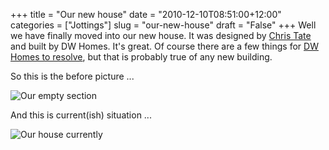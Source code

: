 +++
title = "Our new house"
date = "2010-12-10T08:51:00+12:00"
categories = ["Jottings"]
slug = "our-new-house"
draft = "False"
+++
Well we have finally moved into our new house. It was designed by
[Chris Tate](http://www.christate.co.nz/) and built by DW Homes. It's great.
Of course there are a few things for
 [DW Homes to resolve](http://66uqs.tadalist.com/lists/1798221/public), but that is
probably true of any new building.

So this is the before picture ...

![Our empty section](/images/2010-01-10%20014.JPG "The
empty section")

And this is current(ish) situation ...

![Our house currently](/images/2010-12-02%20117.JPG "The
empty section")

